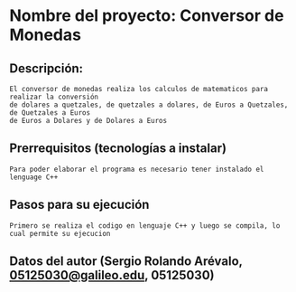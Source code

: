 # Nombre del proyecto: Conversor de Monedas
## Descripción:
    El conversor de monedas realiza los calculos de matematicos para realizar la conversión
    de dolares a quetzales, de quetzales a dolares, de Euros a Quetzales, de Quetzales a Euros
    de Euros a Dolares y de Dolares a Euros
## Prerrequisitos (tecnologías a instalar)
    Para poder elaborar el programa es necesario tener instalado el lenguage C++
## Pasos para su ejecución
    Primero se realiza el codigo en lenguaje C++ y luego se compila, lo cual permite su ejecucion
## Datos del autor (Sergio Rolando Arévalo, 05125030@galileo.edu, 05125030)
